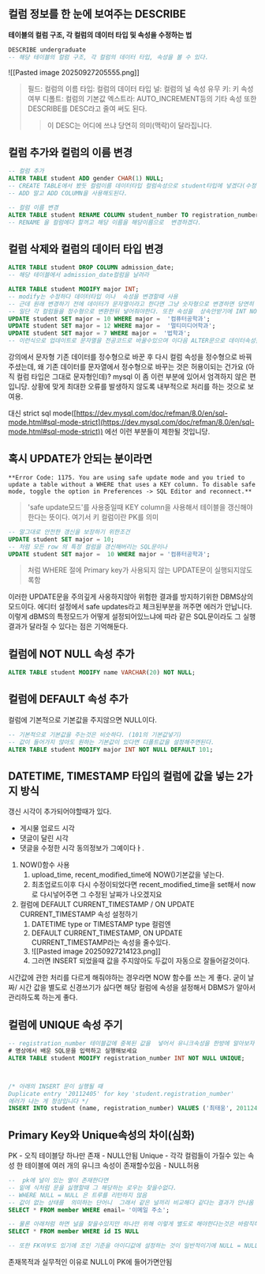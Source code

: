 ## 컬럼 정보를 한 눈에 보여주는 DESCRIBE
**테이블의 컬럼 구조, 각 컬럼의 데이터 타입 및 속성을 수정하는 법**
```sql
DESCRIBE undergraduate
-- 해당 테이블의 컬럼 구조, 각 컬럼의 데이터 타입, 속성을 볼 수 있다.
```
![[Pasted image 20250927205555.png]]
> 필드:  컬럼의 이름
> 타입: 컬럼의 데이터 타입
> 널:  컬럼의 널 속성 유무
> 키: 키 속성 여부
> 디폴트: 컬럼의 기본값
> 엑스트라: AUTO_INCREMENT등의 기타 속성
> 또한 DESCRIBE를 DESC라고 줄여 써도 된다.
>> 이 DESC는 어디에 쓰냐 당연히 의미(맥락)이 달라집니다.

## 컬럼 추가와 컬럼의 이름 변경
```sql
-- 컬럼 추가
ALTER TABLE student ADD gender CHAR(1) NULL;
-- CREATE TABLE에서 봤듯 컬럼이름 데이터타입 컬럼속성으로 student타입에 넣겠다(수정하겠다)는 의미이다.
-- ADD 말고 ADD COLUMN을 사용해도된다.
```
```sql
-- 컬럼 이름 변경
ALTER TABLE student RENAME COLUMN student_number TO registration_number;
-- RENAME 을 컬럼에다 할꺼고 해당 이름을 해당이름으로  변경하겠다.
```

## 컬럼 삭제와 컬럼의 데이터 타입 변경
```sql
ALTER TABLE student DROP COLUMN admission_date;
-- 해당 테이블에서 admission_date컬럼을 날려라

ALTER TABLE student MODIFY major INT;
-- modify는 수정하다 데이터타입 이나  속성을 변경할때 사용
-- 근데 원래 변경하기 전에 데이터가 문자열이라고 한다면 그냥 숫자형으로 변경하면 당연히 오류가 나온다. (이런건 미리 확인해봐야한다.)
-- 일단 각 컬럼들을 정수형으로 변환한뒤 넣어줘야한다. 또한 속성을  상속안받기에 INT NOL NULL같은 것도 다시써주면 매우 좋다.
UPDATE student SET major = 10 WHERE major =  '컴퓨터공학과';
UPDATE student SET major = 12 WHERE major =  '멀티미디어학과';
UPDATE student SET major = 7 WHERE major =  '법학과';
-- 이런식으로 업데이트로 문자열을 전공코드로 바꿀수있으며 이다음 ALTER문으로 데이터속성을 변경시킬수있다.
```
강의에서 문자형 기존 데이터를 정수형으로 바꾼 후 다시 컬럼 속성을 정수형으로 바꿔주셨는데, 왜 기존 데이터를 문자열에서 정수형으로 바꾸는 것은 허용이되는 건가요 (아직 컬럼 타입은 그대로 문자형인데)?
mysql 이 좀 이런 부분에 있어서 엄격하지 않은 편입니당. 상황에 맞게 최대한 오류를 발생하지 않도록 내부적으로 처리를 하는 것으로 보여용.

대신 strict sql mode([https://dev.mysql.com/doc/refman/8.0/en/sql-mode.html#sql-mode-strict](https://dev.mysql.com/doc/refman/8.0/en/sql-mode.html#sql-mode-strict)) 에선 이런 부분들이 제한될 것입니당.

## 혹시 UPDATE가 안되는 분이라면
```sql-error(mySQL_Workbench)
**Error Code: 1175. You are using safe update mode and you tried to update a table without a WHERE that uses a KEY column. To disable safe mode, toggle the option in Preferences -> SQL Editor and reconnect.**
```
> 'safe update모드'를 사용중일때 KEY column을 사용해서 테이블을 갱신해야 한다는 뜻이다. 여기서 키 컬럼이란 PK를 의미
```sql
-- 말그대로 안전한 갱신을 보장하기 위한조건
UPDATE student SET major = 10;
-- 처럼 모든 row 의 특정 컬럼을 갱신해버리는 SQL문이나
UPDATE student SET major =  10 WHERE major = '컴퓨터공학과';
```
> 처럼 WHERE 절에 Primary key가 사용되지 않는 UPDATE문이 실행되지않도록함

이러한 UPDATE문을 주의깊게 사옹하지않아 위험한 결과를 방지하기위한 DBMS상의 모드이다.
에디터 설정에서 safe updates라고 체크된부분을 꺼주면 에러가 안납니다.
이렇게 dBMS의 특정모드가 어떻게 설정되어있느냐에 따라 같은 SQL문이라도 그 실행 결과가 달라질 수 있다는 점은 기억해둔다.

## 컬럼에 NOT NULL 속성 추가
```sql
ALTER TABLE student MODIFY name VARCHAR(20) NOT NULL;
```

## 컬럼에 DEFAULT 속성 추가
컬럼에 기본적으로 기본값을 주지않으면 NULL이다.
```sql
-- 기본적으로 기본값을 주는것은 비슷하다. (101의 기본값넣기)
-- 값이 들어가지 않아도 원하는 기본값이 있다면 디폴트값을 설정해주면된다.
ALTER TABLE student MODIFY major INT NOT NULL DEFAULT 101;
```

## DATETIME,  TIMESTAMP 타입의 컬럼에 값을 넣는 2가지 방식
갱신 시각이 추가되어야할때가 있다.
- 게시물 업로드 시각
- 댓글이 달린 시각
- 댓글을 수정한 시각
동의정보가 그예이다ㅏ.

1. NOW()함수 사용
	1. upload_time, recent_modified_time에 NOW()기본값을 넣는다.
	2. 최초업로드이후 다시 수정이되었다면 recent_modified_time을 set해서 now로 다시넣어주면 그 수정된 날짜가 나오겠지요
2. 컬럼에 DEFAULT CURRENT_TIMESTAMP / ON UPDATE CURRENT_TIMESTAMP 속성 설정하기
	1. DATETIME type or TIMESTAMP type 컬럼엔
	2. DEFAULT CURRENT_TIMESTAMP, ON UPDATE CURRENT_TIMESTAMP라는 속성을 줄수있다.
	3. ![[Pasted image 20250927214123.png]]
	4. 그러면  INSERT 되었을때 값을 주지않아도 두값이 자동으로 잘들어갈것이다.

시간값에 관한 처리를 다르게 해줘야하는 경우라면 NOW 함수를 쓰는 게 좋다.
굳이 날짜/ 시간 값을 별도로 신경쓰기가 싫다면 해당 컬럼에 속성을 설정해서 DBMS가 알아서 관리하도록 하는게 좋다.

## 컬럼에 UNIQUE 속성 주기
```sql
-- registration_number 테이블값에 중복된 값을  넣어서 유니크속성을 한방에 알아보자
# 영상에서 배운 SQL문을 입력하고 실행해보세요
ALTER TABLE student MODIFY registration_number INT NOT NULL UNIQUE;



/* 아래의 INSERT 문이 실행될 때
Duplicate entry '20112405' for key 'student.registration_number'
에러가 나는 게 정상입니다 */
INSERT INTO student (name, registration_number) VALUES ('최태웅', 20112405);
```

## Primary Key와 Unique속성의 차이(심화)
PK
	- 오직 테이블당  하나만 존재
	- NULL안됨
Unique
	- 각각 컬럼들이 가질수 있는 속성 한 테이블에 여러 개의 유니크 속성이 존재할수있음
	- NULL허용
```sql
--  pk에 널이 있는 열이 존재한다면
-- 밑에 식처럼 문을 싫행할때 그 해당하는 로우는 찾을수없다.
-- WHERE NULL = NULL 은 트루를 리턴하지 않음
-- 값이 없는 상태를  의미하는 단어니  그래서 같은 널끼리 비교해다 같다는 결과가 안나옴
SELECT * FROM member WHERE email= '이메일 주소';

-- 물론 아래처럼 하면 널을 찾을수있지만 하나만 위해 이렇게 별도로 해야한다는것은 바람직하지않음
SELECT * FROM member WHERE id IS NULL

-- 또한 FK여부도 있기에 조인 기준을 아이디값에 설정하는 것이 일반적이기에 NULL = NULL은 성립되지않아버림
```
존재목적과 실무적인 이유로 NULL이 PK에 들어가면안됨